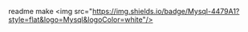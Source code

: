 readme make
<img src="https://img.shields.io/badge/Mysql-4479A1?style=flat&logo=Mysql&logoColor=white"/>
